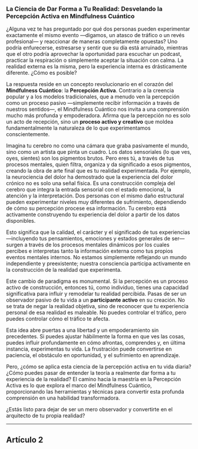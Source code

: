 ### La Ciencia de Dar Forma a Tu Realidad: Desvelando la Percepción Activa en Mindfulness Cuántico
¿Alguna vez te has preguntado por qué dos personas pueden experimentar exactamente el mismo evento —digamos, un atasco de tráfico o un revés profesional— y reaccionar de maneras completamente opuestas? Uno podría enfurecerse, estresarse y sentir que su día está arruinado, mientras que el otro podría aprovechar la oportunidad para escuchar un podcast, practicar la respiración o simplemente aceptar la situación con calma. La realidad externa es la misma, pero la experiencia interna es drásticamente diferente. ¿Cómo es posible?

La respuesta reside en un concepto revolucionario en el corazón del **Mindfulness Cuántico**: la **Percepción Activa**. Contrario a la creencia popular y a los modelos tradicionales, que a menudo ven la percepción como un proceso pasivo —simplemente recibir información a través de nuestros sentidos—, el Mindfulness Cuántico nos invita a una comprensión mucho más profunda y empoderadora. Afirma que la percepción no es solo un acto de recepción, sino un **proceso activo y creativo** que moldea fundamentalmente la naturaleza de lo que experimentamos conscientemente.

Imagina tu cerebro no como una cámara que graba pasivamente el mundo, sino como un artista que pinta un cuadro. Los datos sensoriales (lo que ves, oyes, sientes) son los pigmentos brutos. Pero eres tú, a través de tus procesos mentales, quien filtra, organiza y da significado a esos pigmentos, creando la obra de arte final que es tu realidad experimentada. Por ejemplo, la neurociencia del dolor ha demostrado que la experiencia del dolor crónico no es solo una señal física. Es una construcción compleja del cerebro que integra la entrada sensorial con el estado emocional, la atención y la interpretación. Dos personas con el mismo daño estructural pueden experimentar niveles muy diferentes de sufrimiento, dependiendo de cómo su percepción procese esa información. Tu cerebro está activamente construyendo tu experiencia del dolor a partir de los datos disponibles.

Esto significa que la calidad, el carácter y el significado de tus experiencias —incluyendo tus pensamientos, emociones y estados generales de ser— surgen a través de los procesos mentales dinámicos por los cuales percibes e interpretas tanto la información externa como tus propios eventos mentales internos. No estamos simplemente reflejando un mundo independiente y preexistente; nuestra consciencia participa activamente en la construcción de la realidad que experimenta.

Este cambio de paradigma es monumental. Si la percepción es un proceso activo de construcción, entonces tú, como individuo, tienes una capacidad significativa para influir y remodelar tu realidad percibida. Pasas de ser un observador pasivo de tu vida a un **participante activo** en su creación. No se trata de negar la realidad objetiva, sino de reconocer que tu experiencia personal de esa realidad es maleable. No puedes controlar el tráfico, pero puedes controlar cómo el tráfico te afecta.

Esta idea abre puertas a una libertad y un empoderamiento sin precedentes. Si puedes ajustar hábilmente la forma en que ves las cosas, puedes influir profundamente en cómo afrontas, comprendes y, en última instancia, experimentas tu vida. La frustración puede convertirse en paciencia, el obstáculo en oportunidad, y el sufrimiento en aprendizaje.

Pero, ¿cómo se aplica esta ciencia de la percepción activa en tu vida diaria? ¿Cómo puedes pasar de entender la teoría a realmente dar forma a tu experiencia de la realidad? El camino hacia la maestría en la Percepción Activa es lo que explora el marco del Mindfulness Cuántico, proporcionando las herramientas y técnicas para convertir esta profunda comprensión en una habilidad transformadora.

¿Estás listo para dejar de ser un mero observador y convertirte en el arquitecto de tu propia realidad?

---

## Artículo 2